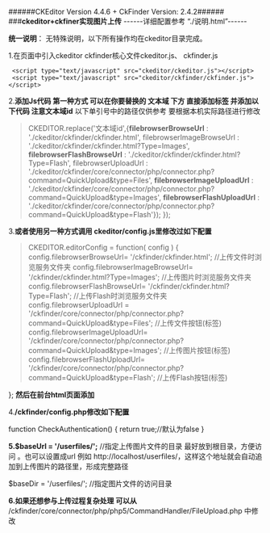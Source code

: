 ######CKEditor Version 4.4.6 + CkFinder Version: 2.4.2######
###**ckeditor+ckfiner实现图片上传** 
------详细配置参考  “./说明.html”------


**统一说明**：
无特殊说明，以下所有操作均在ckeditor目录完成。       

1.在页面<head>中引入ckeditor ckfinder核心文件ckeditor.js、 ckfinder.js
   

     <script type="text/javascript" src="ckeditor/ckeditor.js"></script> 
     <script type="text/javascript" src="ckeditor/ckfinder/ckfinder.js"></script>

 


2.**添加Js代码 第一种方式 可以在你要替换的 文本域 下方 直接添加<script></script>标签 
并添加以下代码 注意文本域id** 
以下单引号中的路径仅供参考 要根据本机实际路径进行修改

> CKEDITOR.replace('文本域id',{**filebrowserBrowseUrl** :
>   './ckeditor/ckfinder/ckfinder.html', filebrowserImageBrowseUrl :
>   './ckeditor/ckfinder/ckfinder.html?Type=Images',
> **filebrowserFlashBrowseUrl** :
>   './ckeditor/ckfinder/ckfinder.html?Type=Flash', filebrowserUploadUrl :
>   './ckeditor/ckfinder/core/connector/php/connector.php?command=QuickUpload&type=Files',
> **filebrowserImageUploadUrl** :
>   './ckeditor/ckfinder/core/connector/php/connector.php?command=QuickUpload&type=Images',
> **filebrowserFlashUploadUrl** :
>   './ckeditor/ckfinder/core/connector/php/connector.php?command=QuickUpload&type=Flash'});
> });

 


3.**或者使用另一种方式调用 ckeditor/config.js里修改过如下配置** 

> CKEDITOR.editorConfig = function( config ) { 
> 	config.filebrowserBrowseUrl= '/ckfinder/ckfinder.html';
> //上传文件时浏览服务文件夹 										 	config.filebrowserImageBrowseUrl=
> '/ckfinder/ckfinder.html?Type=Images'; //上传图片时浏览服务文件夹 
> 	config.filebrowserFlashBrowseUrl=
> '/ckfinder/ckfinder.html?Type=Flash'; //上传Flash时浏览服务文件夹 
> 	config.filebrowserUploadUrl =
> '/ckfinder/core/connector/php/connector.php?command=QuickUpload&type=Files';
> //上传文件按钮(标签) config.filebrowserImageUploadUrl=
> '/ckfinder/core/connector/php/connector.php?command=QuickUpload&type=Images';
> //上传图片按钮(标签) config.filebrowserFlashUploadUrl=
> '/ckfinder/core/connector/php/connector.php?command=QuickUpload&type=Flash';
> //上传Flash按钮(标签)

 }; 
**然后在前台html页面添加**
	<script type="text/javascript">
window.onload = function(){
editor = CKEDITOR.replace('文本域id'); 
} 
</script>


4.**/ckfinder/config.php修改如下配置** 

function CheckAuthentication() {
 	return true;//默认为false 
} 

**5.$baseUrl = '/userfiles/';** //指定上传图片文件的目录 最好放到根目录，方便访问 。也可以设置成url 例如 http://localhost/userfiles/，这样这个地址就会自动追加到上传图片的路径里，形成完整路径 


$baseDir = '/userfiles/'; //指定图片文件的访问目录 


**6.如果还想参与上传过程复杂处理 可以从** /ckfinder/core/connector/php/php5/CommandHandler/FileUpload.php 中修改 


